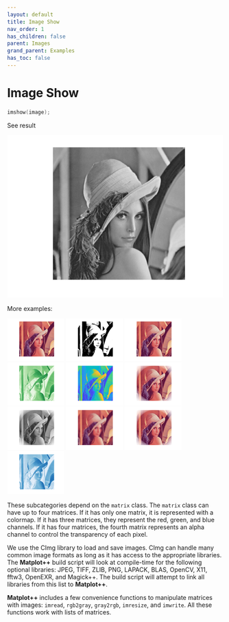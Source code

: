 ```yaml
---
layout: default
title: Image Show
nav_order: 1
has_children: false
parent: Images
grand_parent: Examples
has_toc: false
---
```

# Image Show

```cpp
imshow(image);
```


See result

[![example_imshow_1](imshow/imshow_1.png)](https://github.com/alandefreitas/matplotplusplus/blob/master/examples/images/imshow/imshow_1.cpp)

More examples:
    
[![example_imshow_2](imshow/imshow_2_thumb.png)](https://github.com/alandefreitas/matplotplusplus/blob/master/examples/images/imshow/imshow_2.cpp)  [![example_imshow_3](imshow/imshow_3_thumb.png)](https://github.com/alandefreitas/matplotplusplus/blob/master/examples/images/imshow/imshow_3.cpp)  [![example_imshow_4](imshow/imshow_4_thumb.png)](https://github.com/alandefreitas/matplotplusplus/blob/master/examples/images/imshow/imshow_4.cpp)  [![example_imshow_5](imshow/imshow_5_thumb.png)](https://github.com/alandefreitas/matplotplusplus/blob/master/examples/images/imshow/imshow_5.cpp)  [![example_imshow_6](imshow/imshow_6_thumb.png)](https://github.com/alandefreitas/matplotplusplus/blob/master/examples/images/imshow/imshow_6.cpp)  [![example_imshow_7](imshow/imshow_7_thumb.png)](https://github.com/alandefreitas/matplotplusplus/blob/master/examples/images/imshow/imshow_7.cpp)  [![example_imshow_8](imshow/imshow_8_thumb.png)](https://github.com/alandefreitas/matplotplusplus/blob/master/examples/images/imshow/imshow_8.cpp)  [![example_imshow_9](imshow/imshow_9_thumb.png)](https://github.com/alandefreitas/matplotplusplus/blob/master/examples/images/imshow/imshow_9.cpp)  [![example_imshow_10](imshow/imshow_10_thumb.png)](https://github.com/alandefreitas/matplotplusplus/blob/master/examples/images/imshow/imshow_10.cpp)  [![example_imshow_11](imshow/imshow_11_thumb.png)](https://github.com/alandefreitas/matplotplusplus/blob/master/examples/images/imshow/imshow_11.cpp)


These subcategories depend on the `matrix` class. The `matrix` class can have up to four matrices. If it has only one matrix, it is represented with a colormap. If it has three matrices, they represent the red, green, and blue channels. If it has four matrices, the fourth matrix represents an alpha channel to control the transparency of each pixel.

We use the CImg library to load and save images. CImg can handle many common image formats as long as it has access to the appropriate libraries. The **Matplot++** build script will look at compile-time for the following optional libraries: JPEG, TIFF, ZLIB, PNG, LAPACK, BLAS, OpenCV, X11, fftw3, OpenEXR, and Magick++. The build script will attempt to link all libraries from this list to **Matplot++**.

**Matplot++** includes a few convenience functions to manipulate matrices with images: `imread`, `rgb2gray`, `gray2rgb`, `imresize`, and `imwrite`. All these functions work with lists of matrices. 




<!-- Generated with mdsplit: https://github.com/alandefreitas/mdsplit -->
